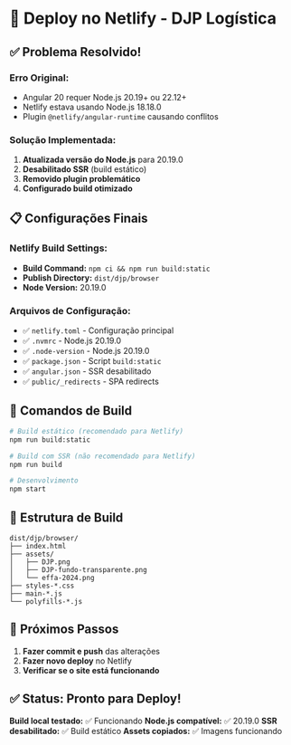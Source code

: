 # 🚀 Deploy no Netlify - DJP Logística

## ✅ Problema Resolvido!

### **Erro Original:**
- Angular 20 requer Node.js 20.19+ ou 22.12+
- Netlify estava usando Node.js 18.18.0
- Plugin `@netlify/angular-runtime` causando conflitos

### **Solução Implementada:**
1. **Atualizada versão do Node.js** para 20.19.0
2. **Desabilitado SSR** (build estático)
3. **Removido plugin problemático**
4. **Configurado build otimizado**

## 📋 Configurações Finais

### **Netlify Build Settings:**
- **Build Command:** `npm ci && npm run build:static`
- **Publish Directory:** `dist/djp/browser`
- **Node Version:** 20.19.0

### **Arquivos de Configuração:**
- ✅ `netlify.toml` - Configuração principal
- ✅ `.nvmrc` - Node.js 20.19.0
- ✅ `.node-version` - Node.js 20.19.0
- ✅ `package.json` - Script `build:static`
- ✅ `angular.json` - SSR desabilitado
- ✅ `public/_redirects` - SPA redirects

## 🔧 Comandos de Build

```bash
# Build estático (recomendado para Netlify)
npm run build:static

# Build com SSR (não recomendado para Netlify)
npm run build

# Desenvolvimento
npm start
```

## 📁 Estrutura de Build

```
dist/djp/browser/
├── index.html
├── assets/
│   ├── DJP.png
│   ├── DJP-fundo-transparente.png
│   └── effa-2024.png
├── styles-*.css
├── main-*.js
└── polyfills-*.js
```

## 🎯 Próximos Passos

1. **Fazer commit e push** das alterações
2. **Fazer novo deploy** no Netlify
3. **Verificar se o site está funcionando**

## ✅ Status: Pronto para Deploy!

**Build local testado:** ✅ Funcionando
**Node.js compatível:** ✅ 20.19.0
**SSR desabilitado:** ✅ Build estático
**Assets copiados:** ✅ Imagens funcionando
